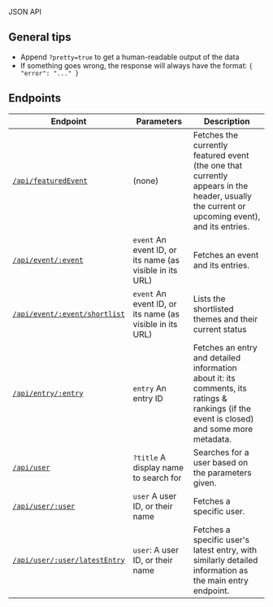 JSON API
## General tips ##

* Append `?pretty=true` to get a human-readable output of the data
* If something goes wrong, the response will always have the format: `{ "error": "..." }`

## Endpoints ##

| Endpoint | Parameters | Description |
| --- | --- | --- |
| [`/api/featuredEvent`](/api/featuredEvent?pretty=true) | (none) | Fetches the currently featured event (the one that currently appears in the header, usually the current or upcoming event), and its entries. |
| [`/api/event/:event`](/api/event/4?pretty=true) | `event` An event ID, or its name (as visible in its URL) | Fetches an event and its entries. |
| [`/api/event/:event/shortlist`](/api/event/4/shortlist?pretty=true) | `event` An event ID, or its name (as visible in its URL) | Lists the shortlisted themes and their current status |
| [`/api/entry/:entry`](/api/entry/65?pretty=true) | `entry` An entry ID | Fetches an entry and detailed information about it: its comments, its ratings & rankings (if the event is closed) and some more metadata. |
| [`/api/user`](/api/user?title=Jamician&pretty=true) | `?title` A display name to search for | Searches for a user based on the parameters given. |
| [`/api/user/:user`](/api/user/1?pretty=true) | `user` A user ID, or their name | Fetches a specific user. |
| [`/api/user/:user/latestEntry`](/api/user/13/latestEntry?pretty=true) | `user`: A user ID, or their name | Fetches a specific user's latest entry, with similarly detailed information as the main entry endpoint. |
